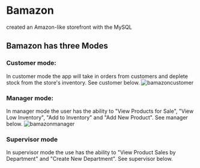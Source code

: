 # Bamazon
created an Amazon-like storefront with the MySQL
## Bamazon has three Modes

### Customer mode:
In customer mode the app will take in orders from customers and deplete stock from the store's inventory.
See customer below.
![bamazoncustomer](https://user-images.githubusercontent.com/31144580/35600348-0a366c84-05f3-11e8-9f4f-fcc58dec108b.gif)

### Manager mode:
In manager mode the user has the ability to "View Products for Sale", "View Low Inventory", "Add to Inventory" and "Add New Product".
See manager below.
![bamazonmanager](https://user-images.githubusercontent.com/31144580/35600440-83fc0196-05f3-11e8-9b81-d5a6d7b2b96d.gif)

### Supervisor mode
In supervisor mode the use has the ability to "View Product Sales by Department" and "Create New Department".
See supervisor below.



